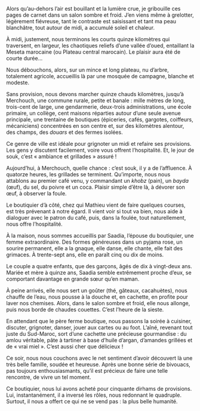 Alors qu’au-dehors l’air est bouillant et la lumière crue, je gribouille ces pages de carnet dans un salon sombre et froid.
J’en viens même à grelotter, légèrement fiévreuse, tant le contraste est saisissant et tant ma peau blanchâtre, tout autour de midi, a accumulé soleil et chaleur.

À midi, justement, nous terminons les courts quinze kilomètres qui traversent, en largeur, les chaotiques reliefs d’une vallée d’oued, entaillant la Meseta marocaine (ou Plateau central marocain).
Le plaisir aura été de courte durée...

Nous débouchons, alors, sur un mince et long plateau, nu d’arbre, totalement agricole, accueillis là par une mosquée de campagne, blanche et modeste.

Sans provision, nous devons marcher quinze chauds kilomètres, jusqu’à Merchouch, une commune rurale, petite et banale : mille mètres de long, trois-cent de large, une gendarmerie, deux-trois administrations, une école primaire, un collège, cent maisons réparties autour d’une seule avenue principale, une trentaine de boutiques (épiceries, cafés, gargotes, coiffeurs, mécaniciens) concentrées en son centre et, sur des kilomètres alentour, des champs, des *douars* et des fermes isolées.

Ce genre de ville est idéale pour grignoter un midi et refaire ses provisions.
Les gens y discutent facilement, voire vous offrent l’hospitalité.
Et, le jour de souk, c’est « ambiance et grillades » assuré !

Aujourd’hui, à Merchouch, quelle chance : c’est souk, il y a de l’affluence.
À quatorze heures, les grillades se terminent.
Qu’importe, nous nous attablons au premier café venu, y commandant un *khobz* (pain), un *bayda* (œuf), du sel, du poivre et un coca.
Plaisir simple d’être là, à dévorer son œuf, à observer la foule.

Le boutiquier d’à côté, chez qui Mathieu vient de faire quelques courses, est très prévenant à notre égard.
Il vient voir si tout va bien, nous aide à dialoguer avec le patron du café, puis, dans la foulée, tout naturellement, nous offre l’hospitalité.

À la maison, nous sommes accueillis par Saadia, l’épouse du boutiquier, une femme extraordinaire.
Des formes généreuses dans un pyjama rose, un sourire permanent, elle a la gnaque, elle danse, elle chante, elle fait des grimaces.
À trente-sept ans, elle en paraît cinq ou dix de moins.

Le couple a quatre enfants, que des garçons, âgés de dix à vingt-deux ans.
Mariée et mère à quinze ans, Saadia semble extrêmement proche d’eux, se comportant davantage en grande sœur qu’en maman.

À peine arrivés, elle nous sert un goûter (thé, gâteaux, cacahuètes), nous chauffe de l’eau, nous pousse à la douche et, en cachette, en profite pour laver nos chemises.
Alors, dans le salon sombre et froid, elle nous allonge, puis nous borde de chaudes couettes.
C’est l’heure de la sieste.

En attendant que le père ferme boutique, nous passons la soirée à cuisiner, discuter, grignoter, danser, jouer aux cartes ou au foot.
L’aîné, revenant tout juste du Sud-Maroc, sort d’une cachette une précieuse gourmandise : du amlou véritable, pâte à tartiner à base d’huile d’argan, d’amandes grillées et de « vrai miel ».
C’est aussi cher que délicieux !

Ce soir, nous nous couchons avec le net sentiment d’avoir découvert là une très belle famille, soudée et heureuse.
Après une bonne série de bivouacs, pas toujours enthousiasmants, qu’il est précieux de faire une telle rencontre, de vivre un tel moment.

Ce boutiquier, nous lui avons acheté pour cinquante dirhams de provisions.
Lui, instantanément, il a inversé les rôles, nous redonnant le quadruple.
Surtout, il nous a offert ce qui ne se vend pas : la plus belle humanité.
